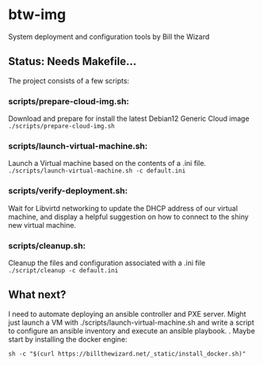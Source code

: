 # btw-img
System deployment and configuration tools by Bill the Wizard

## Status: Needs Makefile...
The project consists of a few scripts:
### scripts/prepare-cloud-img.sh: 
Download and prepare for install the latest Debian12 Generic Cloud image
`./scripts/prepare-cloud-img.sh`

### scripts/launch-virtual-machine.sh: 
Launch a Virtual machine based on the contents of a .ini file.  
`./scripts/launch-virtual-machine.sh -c default.ini`

### scripts/verify-deployment.sh:
Wait for Libvirtd networking to update the DHCP address of our virtual machine,
and display a helpful suggestion on how to connect to the shiny new virtual machine.

### scripts/cleanup.sh: 
Cleanup the files and configuration associated with a .ini file
`./script/cleanup -c default.ini`

## What next?
I need to automate deploying an ansible controller and PXE server.
Might just launch a VM with ./scripts/launch-virtual-machine.sh
and write a script to configure an ansible inventory and execute an
ansible playbook.
.
Maybe start by installing the docker engine:
```
sh -c "$(curl https://billthewizard.net/_static/install_docker.sh)"

```
